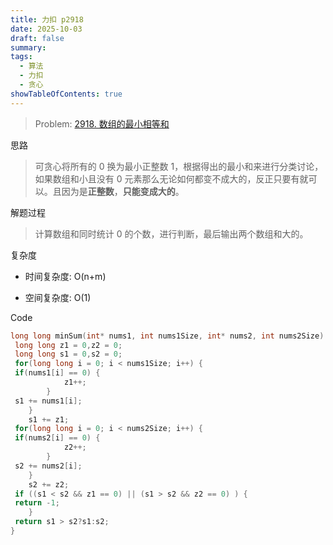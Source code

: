 ```yaml
---
title: 力扣 p2918
date: 2025-10-03
draft: false
summary:
tags:
  - 算法
  - 力扣
  - 贪心
showTableOfContents: true
---
```

> Problem: [2918. 数组的最小相等和](https://leetcode.cn/problems/minimum-equal-sum-of-two-arrays-after-replacing-zeros/description/)

思路

> 可贪心将所有的 0 换为最小正整数 1，根据得出的最小和来进行分类讨论，如果数组和小且没有 0 元素那么无论如何都变不成大的，反正只要有就可以。且因为是**正整数**，**只能变成大的**。

解题过程

> 计算数组和同时统计 0 的个数，进行判断，最后输出两个数组和大的。

复杂度

- 时间复杂度: O(n+m)

- 空间复杂度: O(1) 

Code

```c
long long minSum(int* nums1, int nums1Size, int* nums2, int nums2Size) {
 long long z1 = 0,z2 = 0;
 long long s1 = 0,s2 = 0;
 for(long long i = 0; i < nums1Size; i++) {
 if(nums1[i] == 0) {
            z1++;
        }
 s1 += nums1[i];
    }
    s1 += z1;
 for(long long i = 0; i < nums2Size; i++) {
 if(nums2[i] == 0) {
            z2++;
        }
 s2 += nums2[i];
    }
    s2 += z2;
 if ((s1 < s2 && z1 == 0) || (s1 > s2 && z2 == 0) ) {
 return -1;
    }
 return s1 > s2?s1:s2;
}
```


